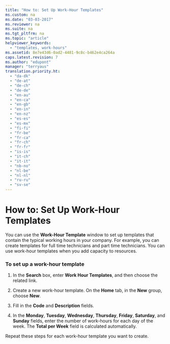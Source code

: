 ```yaml
---
title: "How to: Set Up Work-Hour Templates"
ms.custom: na
ms.date: "03-03-2017"
ms.reviewer: na
ms.suite: na
ms.tgt_pltfrm: na
ms.topic: "article"
helpviewer_keywords: 
  - "templates, work-hours"
ms.assetid: 8e7e43d6-0ad2-4481-9c8c-b462e4ca264a
caps.latest.revision: 7
ms.author: "edupont"
manager: "terryaus"
translation.priority.ht: 
  - "da-dk"
  - "de-at"
  - "de-ch"
  - "de-de"
  - "en-au"
  - "en-ca"
  - "en-gb"
  - "en-in"
  - "en-nz"
  - "es-es"
  - "es-mx"
  - "fi-fi"
  - "fr-be"
  - "fr-ca"
  - "fr-ch"
  - "fr-fr"
  - "is-is"
  - "it-ch"
  - "it-it"
  - "nb-no"
  - "nl-be"
  - "nl-nl"
  - "ru-ru"
  - "sv-se"
---
```

# How to: Set Up Work-Hour Templates
You can use the **Work\-Hour Template** window to set up templates that contain the typical working hours in your company. For example, you can create templates for full time technicians and part time technicians. You can use work\-hour templates when you add capacity to resources.  
  
### To set up a work\-hour template  
  
1.  In the **Search** box, enter **Work Hour Templates**, and then choose the related link.  
  
2.  Create a new work\-hour template. On the **Home** tab, in the **New** group, choose **New**.  
  
3.  Fill in the **Code** and **Description** fields.  
  
4.  In the **Monday**, **Tuesday**, **Wednesday**, **Thursday**, **Friday**, **Saturday**, and **Sunday** fields, enter the number of work\-hours for each day of the week. The **Total per Week** field is calculated automatically.  
  
 Repeat these steps for each work\-hour template you want to create.